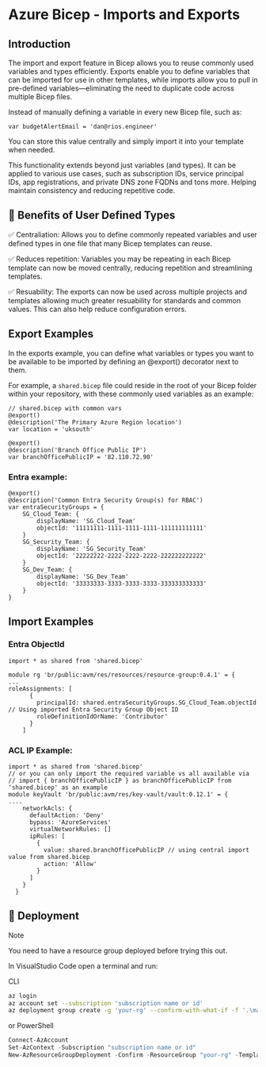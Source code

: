 # Azure Bicep - Imports and Exports

## Introduction

The import and export feature in Bicep allows you to reuse commonly used variables and types efficiently. Exports enable you to define variables that can be imported for use in other templates, while imports allow you to pull in pre-defined variables—eliminating the need to duplicate code across multiple Bicep files.

Instead of manually defining a variable in every new Bicep file, such as:

 `var budgetAlertEmail = 'dan@rios.engineer'` 

You can store this value centrally and simply import it into your template when needed.

This functionality extends beyond just variables (and types). It can be applied to various use cases, such as subscription IDs, service principal IDs, app registrations, and private DNS zone FQDNs and tons more. Helping maintain consistency and reducing repetitive code.

## 📃 Benefits of User Defined Types

✅ Centraliation: Allows you to define commonly repeated variables and user defined types in one file that many Bicep templates can reuse.

✅ Reduces repetition: Variables you may be repeating in each Bicep template can now be moved centrally, reducing repetition and streamlining templates.

✅ Resuability: The exports can now be used across multiple projects and templates allowing much greater resuability for standards and common values. This can also help reduce configuration errors.

## Export Examples

In the exports example, you can define what variables or types you want to be available to be imported by defining an @export() decorator next to them.

For example, a `shared.bicep` file could reside in the root of your Bicep folder within your repository, with these commonly used variables as an example:

```bicep
// shared.bicep with common vars
@export()
@description('The Primary Azure Region location')
var location = 'uksouth'

@export()
@description('Branch Office Public IP')
var branchOfficePublicIP = '82.110.72.90'
```

### Entra example:

```bicep
@export()
@description('Common Entra Security Group(s) for RBAC')
var entraSecurityGroups = {
    SG_Cloud_Team: {
        displayName: 'SG_Cloud_Team'
        objectId: '11111111-1111-1111-1111-111111111111'
    }
    SG_Security_Team: {
        displayName: 'SG_Security_Team'
        objectId: '22222222-2222-2222-2222-222222222222'
    }
    SG_Dev_Team: {
        displayName: 'SG_Dev_Team'
        objectId: '33333333-3333-3333-3333-333333333333'
    }
}
```
## Import Examples
### Entra ObjectId
```bicep
import * as shared from 'shared.bicep'

module rg 'br/public:avm/res/resources/resource-group:0.4.1' = {
...
roleAssignments: [
      {
        principalId: shared.entraSecurityGroups.SG_Cloud_Team.objectId // Using imported Entra Security Group Object ID
        roleDefinitionIdOrName: 'Contributor'
      }
    ]
```

### ACL IP Example:
```bicep
import * as shared from 'shared.bicep' 
// or you can only import the required variable vs all available via 
// import { branchOfficePublicIP } as branchOfficePublicIP from 'shared.bicep' as an example
module keyVault 'br/public:avm/res/key-vault/vault:0.12.1' = {
....
    networkAcls: {
      defaultAction: 'Deny'
      bypass: 'AzureServices'
      virtualNetworkRules: []
      ipRules: [
        {
          value: shared.branchOfficePublicIP // using central import value from shared.bicep
          action: 'Allow'
        }
      ]
    }
  }
```

## 🚀 Deployment

> [!NOTE]  
> You need to have a resource group deployed before trying this out.

In VisualStudio Code open a terminal and run:

CLI

```bash
az login
az account set --subscription 'subscription name or id'
az deployment group create -g 'your-rg' --confirm-with-what-if -f '.\main.bicep' -p 'main.bicepparam'
```

or PowerShell

```powershell
Connect-AzAccount
Set-AzContext -Subscription "subscription name or id"
New-AzResourceGroupDeployment -Confirm -ResourceGroup "your-rg" -TemplateFile "main.bicep" -TemplateParameterFile "main.bicepparam"
```